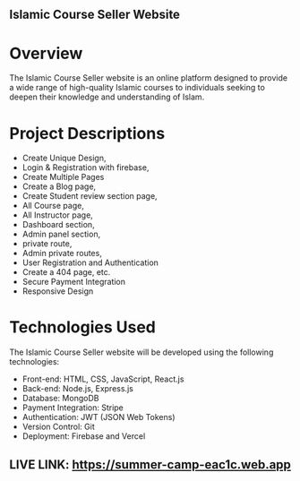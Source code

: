 ## Islamic Course Seller Website

# Overview

The Islamic Course Seller website is an online platform designed to provide a wide range of high-quality Islamic courses to individuals seeking to deepen their knowledge and understanding of Islam.

# Project Descriptions

- Create Unique Design,
- Login & Registration with firebase,
- Create Multiple Pages
- Create a Blog page,
- Create Student review section page,
- All Course page,
- All Instructor page,
- Dashboard section,
- Admin panel section,
- private route,
- Admin private routes,
- User Registration and Authentication
- Create a 404 page, etc.
- Secure Payment Integration
- Responsive Design

# Technologies Used

The Islamic Course Seller website will be developed using the following technologies:

- Front-end: HTML, CSS, JavaScript, React.js
- Back-end: Node.js, Express.js
- Database: MongoDB
- Payment Integration: Stripe
- Authentication: JWT (JSON Web Tokens)
- Version Control: Git
- Deployment: Firebase and Vercel

## LIVE LINK: https://summer-camp-eac1c.web.app
